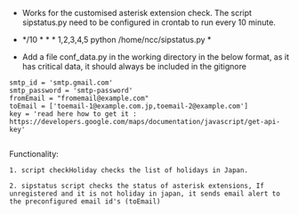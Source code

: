 
* Works for the customised asterisk extension check. The script sipstatus.py need to be configured in crontab to run every 10 minute.

* */10 * * * 1,2,3,4,5 python /home/ncc/sipstatus.py *

* Add a file conf_data.py in the working directory in the below format, as it has critical data, it should always be included in the gitignore

```
smtp_id = 'smtp.gmail.com'
smtp_password = 'smtp-password'
fromEmail = "fromemail@example.com"
toEmail = ['toemail-1@example.com.jp,toemail-2@example.com']
key = 'read here how to get it : https://developers.google.com/maps/documentation/javascript/get-api-key'


```
Functionality:
 
    1. script checkHoliday checks the list of holidays in Japan.
  
    2. sipstatus script checks the status of asterisk extensions, If unregistered and it is not holiday in japan, it sends email alert to the preconfigured email id's (toEmail)
  
  
